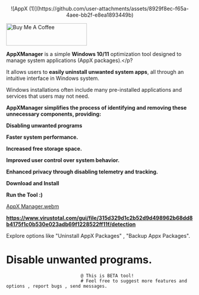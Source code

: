 <p align="center">![AppX (1)](https://github.com/user-attachments/assets/8929f8ec-f65a-4aee-bb2f-e8ea1893449b)
                            

<a href="https://www.buymeacoffee.com/BarTechPRO" target="_blank"><img src="https://cdn.buymeacoffee.com/buttons/v2/arial-yellow.png" alt="Buy Me A Coffee" style="height: 60px !important;width: 217px !important;" ></a>

<b>AppXManager</b> is a simple <b>Windows 10/11</b> optimization tool designed to manage system applications (AppX packages).</p?
                                
It allows users to <b>easily uninstall unwanted system apps</b>, all through an intuitive interface in Windows system.

                              
                        
                                
                                
  Windows installations often include many pre-installed applications and services that users may not need.
                                
<b>AppXManager simplifies the process of identifying and removing these unnecessary components, providing:
                                
  Disabling unwanted programs
                                
  Faster system performance.
                                
  Increased free storage space.
                                
Improved user control over system behavior.
                                
Enhanced privacy through disabling telemetry and tracking.</b>
                                
                                
 <b> Download and Install
                              
                                
Run the Tool :)</b>
                                
                                
  [AppX Manager.webm](https://github.com/user-attachments/assets/5c41218c-2dbe-40f1-968b-26bbf06ddf7c)
                                
                                
  <b>https://www.virustotal.com/gui/file/315d329d1c2b52d9d498962b68dd8b4175f1c0b530e023adb69f1228522ff11f/detection</b>
                                

                                
                                
                                
                                
  Explore options like "Uninstall AppX Packages" , "Backup Appx Packages".
                                
                                
  <h1>Disable unwanted programs.</h1>
                                
                                
                                @ This is BETA tool! 
                                # Feel free to suggest more features and options , report bugs , send messages.
